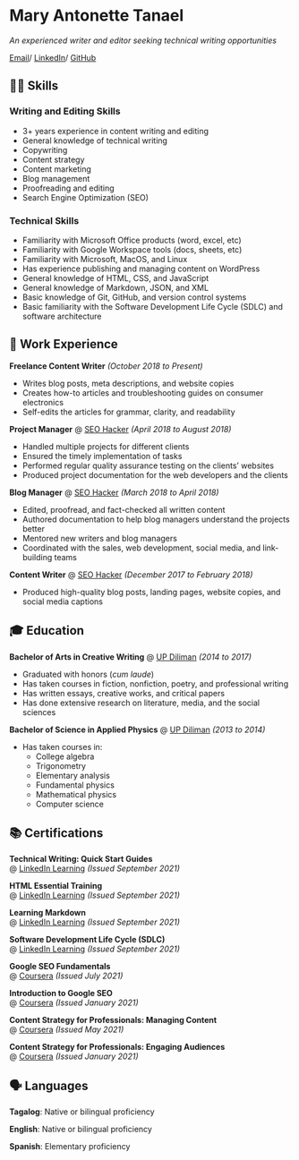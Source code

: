 # Mary Antonette Tanael
_An experienced writer and editor seeking technical writing opportunities_  

[Email](mailto:marytanaelwriter@gmail.com)/ [LinkedIn](https://www.linkedin.com/in/marytanaelwriter)/ [GitHub](https://github.com/marytanaelwriter)  
## 👩‍💻 Skills
### Writing and Editing Skills

 - 3+ years experience in content writing and editing 
 - General knowledge of technical writing
 - Copywriting 
 - Content strategy 
 - Content marketing
 - Blog management
 - Proofreading and editing 
 - Search Engine Optimization (SEO)

### Technical Skills
- Familiarity with Microsoft Office products (word, excel, etc)
- Familiarity with Google Workspace tools (docs, sheets, etc)
- Familiarity with Microsoft, MacOS, and Linux
- Has experience publishing and managing content on WordPress
- General knowledge of HTML, CSS, and JavaScript
- General knowledge of Markdown, JSON, and XML
- Basic knowledge of Git, GitHub, and version control systems
- Basic familiarity with the Software Development Life Cycle (SDLC) and software architecture  
 
## 💼 Work Experience
**Freelance Content Writer** *(October 2018 to Present)*
- Writes blog posts, meta descriptions, and website copies
- Creates how-to articles and troubleshooting guides on consumer electronics
- Self-edits the articles for grammar, clarity, and readability 

**Project Manager** @ [SEO Hacker](https://seo-hacker.com/) *(April 2018 to August 2018)*
- Handled multiple projects for different clients
- Ensured the timely implementation of tasks
- Performed regular quality assurance testing on the clients’ websites
- Produced project documentation for the web developers and the clients 

**Blog Manager** @ [SEO Hacker](https://seo-hacker.com/) *(March 2018 to April 2018)*
- Edited, proofread, and fact-checked all written content
- Authored documentation to help blog managers understand the projects better
- Mentored new writers and blog managers
- Coordinated with the sales, web development, social media, and link-building teams  

**Content Writer** @ [SEO Hacker](https://seo-hacker.com/) *(December 2017 to February 2018)*
- Produced high-quality blog posts, landing pages, website copies, and social media captions  

## 🎓 Education
**Bachelor of Arts in Creative Writing** @ [UP Diliman](https://upd.edu.ph/) *(2014 to 2017)*
- Graduated with honors (*cum laude*)
- Has taken courses in fiction, nonfiction, poetry, and professional writing
- Has written essays, creative works, and critical papers
- Has done extensive research on literature, media, and the social sciences

**Bachelor of Science in Applied Physics** @ [UP Diliman](https://upd.edu.ph/) *(2013 to 2014)*
- Has taken courses in:
  -  College algebra
  -  Trigonometry
  -  Elementary analysis
  -  Fundamental physics
  -  Mathematical physics
  -  Computer science

## 📚 Certifications  

**Technical Writing: Quick Start Guides**  
@ [LinkedIn Learning](https://www.google.com/?client=safari) *(Issued September 2021)*  


**HTML Essential Training**  
@ [LinkedIn Learning](https://www.google.com/?client=safari) *(Issued September 2021)*  


**Learning Markdown**  
@ [LinkedIn Learning](https://www.google.com/?client=safari) *(Issued September 2021)*  


**Software Development Life Cycle (SDLC)**  
@ [LinkedIn Learning](https://www.google.com/?client=safari) *(Issued September 2021)*  


**Google SEO Fundamentals**  
@ [Coursera](https://www.google.com/?client=safari) *(Issued July 2021)*  


**Introduction to Google SEO**  
@ [Coursera](https://www.google.com/?client=safari) *(Issued January 2021)*  


**Content Strategy for Professionals: Managing Content**  
@ [Coursera](https://www.google.com/?client=safari) *(Issued May 2021)*  


**Content Strategy for Professionals: Engaging Audiences**  
@ [Coursera](https://www.google.com/?client=safari) *(Issued January 2021)*  


## 🗣️ Languages 

**Tagalog**: Native or bilingual proficiency

**English**: Native or bilingual proficiency

**Spanish**: Elementary proficiency

